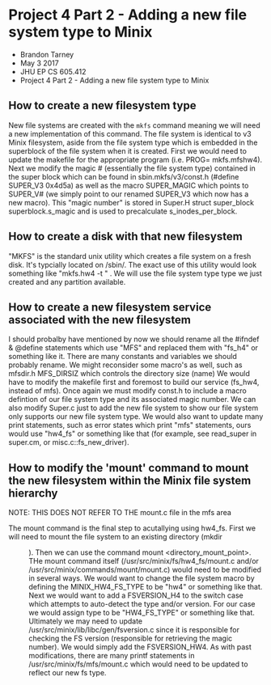 # Project 4 Part 2 - Adding a new file system type to Minix
- Brandon Tarney
- May 3 2017
- JHU EP CS 605.412
- Project 4 Part 2 - Adding a new file system type to Minix

## How to create a new filesystem type 
New file systems are created with the `mkfs` command meaning we will need a new implementation of this command. The file system is identical to v3 Minix filesystem, aside from the file system type which is embedded in the superblock of the file system when it is created. First we would need to update the makefile for the appropriate program (i.e. PROG= mkfs.mfshw4). Next we modify the magic # (essentially the file system type) contained in the super block which can be found in sbin.mkfs/v3/const.h (#define SUPER_V3 0x4d5a) as well as the macro SUPER_MAGIC which points to SUPER_V# (we simply point to our renamed SUPER_V3 which now has a new macro). This "magic number" is stored in Super.H struct super_block superblock.s_magic and is used to precalculate s_inodes_per_block. 


## How to create a disk with that new filesystem
"MKFS" is the standard unix utility which creates a file system on a fresh disk. It's typcially located on /sbin/. The exact use of this utility would look something like "mkfs.hw4 -t <type> <partition>" . We will use the file system type type we just created and any partition available.

## How to create a new filesystem service associated with the new filesystem
I should probalby have mentioned by now we should rename all the #ifndef & @define statements which use "MFS" and replaced them with "fs_h4" or something like it. There are many constants and variables we should probably rename. We might reconsider some macro's as well, such as mfsdir.h MFS_DIRSIZ which controls the directory size (name) We would have to modify the makefile first and foremost to build our service (fs_hw4, instead of mfs). Once again we must modify const.h to include a macro defintion of our file system type and its associated magic number. We can also modify Super.c just to add the new file system to show our file system only supports our new file system type. We would also want to update many print statements, such as error states which print "mfs" statements, ours would use "hw4_fs" or something like that (for example, see read_super in super.cm, or misc.c::fs_new_driver). 

## How to modify the 'mount' command to mount the new filesystem within the Minix file system hierarchy
NOTE: THIS DOES NOT REFER TO THE mount.c file in the mfs area

The mount command is the final step to acutallying using hw4_fs. First we will need to mount the file system to an existing directory (mkdir <dir>). Then we can use the command mount <file system_special_file> <directory_mount_point>. THe mount command itself (/usr/src/minix/fs/hw4_fs/mount.c and/or /usr/src/minix/commands/mount/mount.c) would need to be modified in several ways. We would want to change the file system macro by defining the MINIX_HW4_FS_TYPE to be "hw4" or something like that. Next we would want to add a FSVERSION_H4 to the switch case which attempts to auto-detect the type and/or version. For our case we would assign type to be "HW4_FS_TYPE" or something like that. Ultimately we may need to update /usr/src/minix/lib/libc/gen/fsversion.c since it is responsible for checking the FS version (responsible for retrieving the magic number). We would simply add the FSVERSION_HW4. As with past modifications, there are many printf statements in /usr/src/minix/fs/mfs/mount.c which would need to be updated to reflect our new fs type.  
